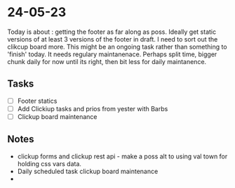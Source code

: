 # 24-05-23

Today is about : getting the footer as far along as poss. Ideally get static versions of at least 3 versions of the footer in draft.
I need to sort out the clikcup board more. This might be an ongoing task rather than something to 'finish' today. It needs regulary maintanenace. Perhaps split time, bigger chunk daily for now until its right, then bit less for daily maintanence.


## Tasks
- [ ] Footer statics
- [ ] Add Clickiup tasks and prios from yester with Barbs
- [ ] Clickup board maintenance

## Notes
- clickup forms and clickup rest api - make a poss alt to using val town for holding css vars data.
- Daily scheduled task clickup board maintenance
-